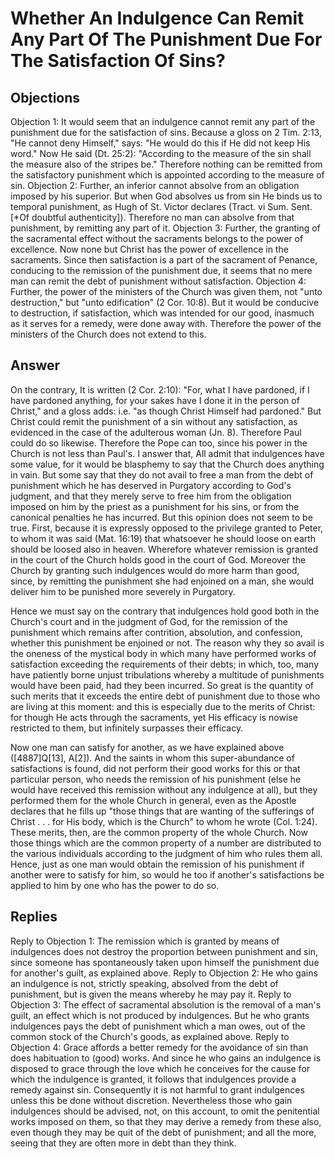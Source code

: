 # Whether An Indulgence Can Remit Any Part Of The Punishment Due For The Satisfaction Of Sins?
## Objections
Objection 1: It would seem that an indulgence cannot remit any part of the punishment due for the satisfaction of sins. Because a gloss on 2 Tim. 2:13, "He cannot deny Himself," says: "He would do this if He did not keep His word." Now He said (Dt. 25:2): "According to the measure of the sin shall the measure also of the stripes be." Therefore nothing can be remitted from the satisfactory punishment which is appointed according to the measure of sin.
Objection 2: Further, an inferior cannot absolve from an obligation imposed by his superior. But when God absolves us from sin He binds us to temporal punishment, as Hugh of St. Victor declares (Tract. vi Sum. Sent. [*Of doubtful authenticity]). Therefore no man can absolve from that punishment, by remitting any part of it.
Objection 3: Further, the granting of the sacramental effect without the sacraments belongs to the power of excellence. Now none but Christ has the power of excellence in the sacraments. Since then satisfaction is a part of the sacrament of Penance, conducing to the remission of the punishment due, it seems that no mere man can remit the debt of punishment without satisfaction.
Objection 4: Further, the power of the ministers of the Church was given them, not "unto destruction," but "unto edification" (2 Cor. 10:8). But it would be conducive to destruction, if satisfaction, which was intended for our good, inasmuch as it serves for a remedy, were done away with. Therefore the power of the ministers of the Church does not extend to this.
## Answer
On the contrary, It is written (2 Cor. 2:10): "For, what I have pardoned, if I have pardoned anything, for your sakes have I done it in the person of Christ," and a gloss adds: i.e. "as though Christ Himself had pardoned." But Christ could remit the punishment of a sin without any satisfaction, as evidenced in the case of the adulterous woman (Jn. 8). Therefore Paul could do so likewise. Therefore the Pope can too, since his power in the Church is not less than Paul's.
I answer that, All admit that indulgences have some value, for it would be blasphemy to say that the Church does anything in vain. But some say that they do not avail to free a man from the debt of punishment which he has deserved in Purgatory according to God's judgment, and that they merely serve to free him from the obligation imposed on him by the priest as a punishment for his sins, or from the canonical penalties he has incurred. But this opinion does not seem to be true. First, because it is expressly opposed to the privilege granted to Peter, to whom it was said (Mat. 16:19) that whatsoever he should loose on earth should be loosed also in heaven. Wherefore whatever remission is granted in the court of the Church holds good in the court of God. Moreover the Church by granting such indulgences would do more harm than good, since, by remitting the punishment she had enjoined on a man, she would deliver him to be punished more severely in Purgatory.

Hence we must say on the contrary that indulgences hold good both in the Church's court and in the judgment of God, for the remission of the punishment which remains after contrition, absolution, and confession, whether this punishment be enjoined or not. The reason why they so avail is the oneness of the mystical body in which many have performed works of satisfaction exceeding the requirements of their debts; in which, too, many have patiently borne unjust tribulations whereby a multitude of punishments would have been paid, had they been incurred. So great is the quantity of such merits that it exceeds the entire debt of punishment due to those who are living at this moment: and this is especially due to the merits of Christ: for though He acts through the sacraments, yet His efficacy is nowise restricted to them, but infinitely surpasses their efficacy.

Now one man can satisfy for another, as we have explained above ([4887]Q[13], A[2]). And the saints in whom this super-abundance of satisfactions is found, did not perform their good works for this or that particular person, who needs the remission of his punishment (else he would have received this remission without any indulgence at all), but they performed them for the whole Church in general, even as the Apostle declares that he fills up "those things that are wanting of the sufferings of Christ . . . for His body, which is the Church" to whom he wrote (Col. 1:24). These merits, then, are the common property of the whole Church. Now those things which are the common property of a number are distributed to the various individuals according to the judgment of him who rules them all. Hence, just as one man would obtain the remission of his punishment if another were to satisfy for him, so would he too if another's satisfactions be applied to him by one who has the power to do so.
## Replies
Reply to Objection 1: The remission which is granted by means of indulgences does not destroy the proportion between punishment and sin, since someone has spontaneously taken upon himself the punishment due for another's guilt, as explained above.
Reply to Objection 2: He who gains an indulgence is not, strictly speaking, absolved from the debt of punishment, but is given the means whereby he may pay it.
Reply to Objection 3: The effect of sacramental absolution is the removal of a man's guilt, an effect which is not produced by indulgences. But he who grants indulgences pays the debt of punishment which a man owes, out of the common stock of the Church's goods, as explained above.
Reply to Objection 4: Grace affords a better remedy for the avoidance of sin than does habituation to (good) works. And since he who gains an indulgence is disposed to grace through the love which he conceives for the cause for which the indulgence is granted, it follows that indulgences provide a remedy against sin. Consequently it is not harmful to grant indulgences unless this be done without discretion. Nevertheless those who gain indulgences should be advised, not, on this account, to omit the penitential works imposed on them, so that they may derive a remedy from these also, even though they may be quit of the debt of punishment; and all the more, seeing that they are often more in debt than they think.